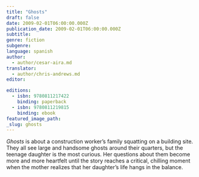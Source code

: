 ```yaml
---
title: "Ghosts"
draft: false
date: 2009-02-01T06:00:00.000Z
publication_date: 2009-02-01T06:00:00.000Z
subtitle:
genre: fiction
subgenre:
language: spanish
author:
  - author/cesar-aira.md
translator:
  - author/chris-andrews.md
editor:

editions:
  - isbn: 9780811217422
    binding: paperback
  - isbn: 9780811219815
    binding: ebook
featured_image_path:
_slug: ghosts
---
```


_Ghosts_ is about a construction worker’s family squatting on a building site. They all see large and handsome ghosts around their quarters, but the teenage daughter is the most curious. Her questions about them become more and more heartfelt until the story reaches a critical, chilling moment when the mother realizes that her daughter’s life hangs in the balance.

